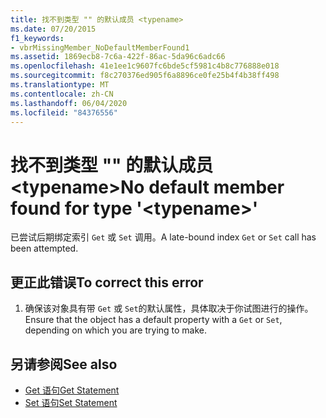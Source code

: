 ```yaml
---
title: 找不到类型 "" 的默认成员 <typename>
ms.date: 07/20/2015
f1_keywords:
- vbrMissingMember_NoDefaultMemberFound1
ms.assetid: 1869ecb8-7c6a-422f-86ac-5da96c6adc66
ms.openlocfilehash: 41e1ee1c9607fc6bde5cf5981c4b8c776888e018
ms.sourcegitcommit: f8c270376ed905f6a8896ce0fe25b4f4b38ff498
ms.translationtype: MT
ms.contentlocale: zh-CN
ms.lasthandoff: 06/04/2020
ms.locfileid: "84376556"
---
```

# <a name="no-default-member-found-for-type-typename"></a><span data-ttu-id="a9006-102">找不到类型 "" 的默认成员 \<typename></span><span class="sxs-lookup"><span data-stu-id="a9006-102">No default member found for type '\<typename>'</span></span>
<span data-ttu-id="a9006-103">已尝试后期绑定索引 `Get` 或 `Set` 调用。</span><span class="sxs-lookup"><span data-stu-id="a9006-103">A late-bound index `Get` or `Set` call has been attempted.</span></span>  
  
## <a name="to-correct-this-error"></a><span data-ttu-id="a9006-104">更正此错误</span><span class="sxs-lookup"><span data-stu-id="a9006-104">To correct this error</span></span>  
  
1. <span data-ttu-id="a9006-105">确保该对象具有带 `Get` 或 `Set`的默认属性，具体取决于你试图进行的操作。</span><span class="sxs-lookup"><span data-stu-id="a9006-105">Ensure that the object has a default property with a `Get` or `Set`, depending on which you are trying to make.</span></span>  
  
## <a name="see-also"></a><span data-ttu-id="a9006-106">另请参阅</span><span class="sxs-lookup"><span data-stu-id="a9006-106">See also</span></span>

- [<span data-ttu-id="a9006-107">Get 语句</span><span class="sxs-lookup"><span data-stu-id="a9006-107">Get Statement</span></span>](../language-reference/statements/get-statement.md)
- [<span data-ttu-id="a9006-108">Set 语句</span><span class="sxs-lookup"><span data-stu-id="a9006-108">Set Statement</span></span>](../language-reference/statements/set-statement.md)

